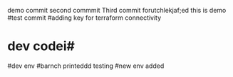 demo commit
second commmit
Third commit
forutchlekjaf;ed
this is demo
#test commit
#adding key for terraform connectivity
# dev codei#
#dev env
#barnch printeddd
testing
#new env added
